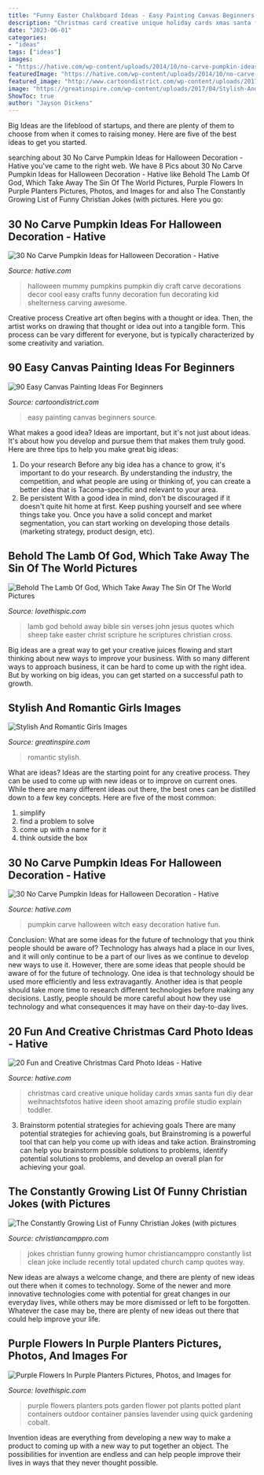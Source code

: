 ```yaml
---
title: "Funny Easter Chalkboard Ideas - Easy Painting Canvas Beginners Source"
description: "Christmas card creative unique holiday cards xmas santa fun diy dear weihnachtsfotos hative ideen shoot amazing profile studio explain toddler"
date: "2023-06-01"
categories:
- "ideas"
tags: ["ideas"]
images:
- "https://hative.com/wp-content/uploads/2014/10/no-carve-pumpkin-ideas/2-mummy-pumpkin.jpg"
featuredImage: "https://hative.com/wp-content/uploads/2014/10/no-carve-pumpkin-ideas/2-mummy-pumpkin.jpg"
featured_image: "http://www.cartoondistrict.com/wp-content/uploads/2017/06/Easy-Canvas-Painting-Ideas-For-Beginners14-1.jpg"
image: "https://greatinspire.com/wp-content/uploads/2017/04/Stylish-And-Romantic-Girls-Images-10.jpg"
ShowToc: true
author: "Jayson Dickens"
---
```



Big Ideas are the lifeblood of startups, and there are plenty of them to choose from when it comes to raising money. Here are five of the best ideas to get you started.

	

		
searching about 30 No Carve Pumpkin Ideas for Halloween Decoration - Hative you've came to the right web. We have 8 Pics about 30 No Carve Pumpkin Ideas for Halloween Decoration - Hative like Behold The Lamb Of God, Which Take Away The Sin Of The World Pictures, Purple Flowers In Purple Planters Pictures, Photos, and Images for and also The Constantly Growing List of Funny Christian Jokes (with pictures. Here you go:
		
    
## 30 No Carve Pumpkin Ideas For Halloween Decoration - Hative

<img loading=lazy src="https://hative.com/wp-content/uploads/2014/10/no-carve-pumpkin-ideas/2-mummy-pumpkin.jpg" onerror="this.onerror=null;this.src='https://tse1.mm.bing.net/th?id=OIP.XxVwlBWI4zRnADfGqVzCgwHaLG&amp;pid=15.1';" alt="30 No Carve Pumpkin Ideas for Halloween Decoration - Hative">

_Source: hative.com_

>halloween mummy pumpkins pumpkin diy craft carve decorations decor cool easy crafts funny decoration fun decorating kid shelterness carving awesome. 

	

Creative process
Creative art often begins with a thought or idea. Then, the artist works on drawing that thought or idea out into a tangible form. This process can be vary different for everyone, but is typically characterized by some creativity and variation.

    
## 90 Easy Canvas Painting Ideas For Beginners

<img loading=lazy src="http://www.cartoondistrict.com/wp-content/uploads/2017/06/Easy-Canvas-Painting-Ideas-For-Beginners14-1.jpg" onerror="this.onerror=null;this.src='https://tse4.mm.bing.net/th?id=OIP.FHaDAuy51KKQGFrNYrTWLQHaJ4&amp;pid=15.1';" alt="90 Easy Canvas Painting Ideas For Beginners">

_Source: cartoondistrict.com_

>easy painting canvas beginners source. 

	

What makes a good idea?
Ideas are important, but it's not just about ideas. It's about how you develop and pursue them that makes them truly good. Here are three tips to help you make great big ideas:
1. Do your research 
Before any big idea has a chance to grow, it's important to do your research. By understanding the industry, the competition, and what people are using or thinking of, you can create a better idea that is Tacoma-specific and relevant to your area. 
2. Be persistent 
With a good idea in mind, don't be discouraged if it doesn't quite hit home at first. Keep pushing yourself and see where things take you. Once you have a solid concept and market segmentation, you can start working on developing those details (marketing strategy, product design, etc). 

    
## Behold The Lamb Of God, Which Take Away The Sin Of The World Pictures

<img loading=lazy src="http://www.lovethispic.com/uploaded_images/246267-Behold-The-Lamb-Of-God-Which-Take-Away-The-Sin-Of-The-World.jpg" onerror="this.onerror=null;this.src='https://tse4.mm.bing.net/th?id=OIP.GMwmRcNXrpuWJMB_bebDxgHaK7&amp;pid=15.1';" alt="Behold The Lamb Of God, Which Take Away The Sin Of The World Pictures">

_Source: lovethispic.com_

>lamb god behold away bible sin verses john jesus quotes which sheep take easter christ scripture he scriptures christian cross. 

	

Big ideas are a great way to get your creative juices flowing and start thinking about new ways to improve your business. With so many different ways to approach business, it can be hard to come up with the right idea. But by working on big ideas, you can get started on a successful path to growth.

    
## Stylish And Romantic Girls Images

<img loading=lazy src="https://greatinspire.com/wp-content/uploads/2017/04/Stylish-And-Romantic-Girls-Images-10.jpg" onerror="this.onerror=null;this.src='https://tse3.mm.bing.net/th?id=OIP.d97qa9E_GJcr4XTfZ5cyQgHaLG&amp;pid=15.1';" alt="Stylish And Romantic Girls Images">

_Source: greatinspire.com_

>romantic stylish. 

	

What are ideas?
Ideas are the starting point for any creative process. They can be used to come up with new ideas or to improve on current ones. While there are many different ideas out there, the best ones can be distilled down to a few key concepts. Here are five of the most common:
1. simplify
2. find a problem to solve
3. come up with a name for it
4. think outside the box

    
## 30 No Carve Pumpkin Ideas For Halloween Decoration - Hative

<img loading=lazy src="https://hative.com/wp-content/uploads/2014/10/no-carve-pumpkin-ideas/18-witch-pumpkin.jpg" onerror="this.onerror=null;this.src='https://tse1.mm.bing.net/th?id=OIP.7PG37TPrIKos-ENF-Z7slgHaIO&amp;pid=15.1';" alt="30 No Carve Pumpkin Ideas for Halloween Decoration - Hative">

_Source: hative.com_

>pumpkin carve halloween witch easy decoration hative fun. 

	

Conclusion: What are some ideas for the future of technology that you think people should be aware of?
Technology has always had a place in our lives, and it will only continue to be a part of our lives as we continue to develop new ways to use it. However, there are some ideas that people should be aware of for the future of technology. One idea is that technology should be used more efficiently and less extravagantly. Another idea is that people should take more time to research different technologies before making any decisions. Lastly, people should be more careful about how they use technology and what consequences it may have on their day-to-day lives.

    
## 20 Fun And Creative Christmas Card Photo Ideas - Hative

<img loading=lazy src="https://hative.com/wp-content/uploads/2014/11/christmas-card-photo-ideas/9-christmas-card-photo-ideas.jpg" onerror="this.onerror=null;this.src='https://tse3.mm.bing.net/th?id=OIP.1peEKmjyJGKL6FpM65NQuAHaLF&amp;pid=15.1';" alt="20 Fun and Creative Christmas Card Photo Ideas - Hative">

_Source: hative.com_

>christmas card creative unique holiday cards xmas santa fun diy dear weihnachtsfotos hative ideen shoot amazing profile studio explain toddler. 

	

3. Brainstorm potential strategies for achieving goals
There are many potential strategies for achieving goals, but Brainstroming is a powerful tool that can help you come up with ideas and take action. Brainstroming can help you brainstorm possible solutions to problems, identify potential solutions to problems, and develop an overall plan for achieving your goal.

    
## The Constantly Growing List Of Funny Christian Jokes (with Pictures

<img loading=lazy src="http://christiancamppro.com/wp-content/uploads/2015/04/funny-christian-jokes.jpg" onerror="this.onerror=null;this.src='https://tse3.mm.bing.net/th?id=OIP.daE7vLctBeDiiQUjdz7qSQHaLG&amp;pid=15.1';" alt="The Constantly Growing List of Funny Christian Jokes (with pictures">

_Source: christiancamppro.com_

>jokes christian funny growing humor christiancamppro constantly list clean joke include recently total updated church camp quotes way. 

	

New ideas are always a welcome change, and there are plenty of new ideas out there when it comes to technology. Some of the newer and more innovative technologies come with potential for great changes in our everyday lives, while others may be more dismissed or left to be forgotten. Whatever the case may be, there are plenty of new ideas out there that could help improve your life.

    
## Purple Flowers In Purple Planters Pictures, Photos, And Images For

<img loading=lazy src="http://www.lovethispic.com/uploaded_images/163635-Purple-Flowers-In-Purple-Planters.jpg" onerror="this.onerror=null;this.src='https://tse2.mm.bing.net/th?id=OIP.95QJuBblqxOoRwsEgHQKkAHaLH&amp;pid=15.1';" alt="Purple Flowers In Purple Planters Pictures, Photos, and Images for">

_Source: lovethispic.com_

>purple flowers planters pots garden flower pot plants potted plant containers outdoor container pansies lavender using quick gardening cobalt. 

	

Invention ideas are everything from developing a new way to make a product to coming up with a new way to put together an object. The possibilities for invention are endless and can help people improve their lives in ways that they never thought possible.

